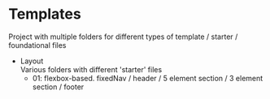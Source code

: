 # Templates

Project with multiple folders for different types of template / starter / foundational files

* Layout   
    Various folders with different 'starter' files
    * 01: flexbox-based. fixedNav / header / 5 element section / 3 element section / footer